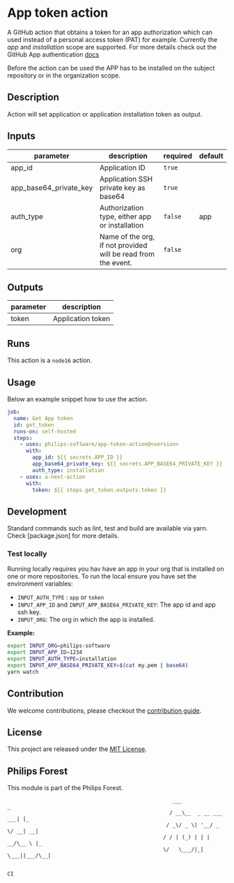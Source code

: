 # App token action

A GitHub action that obtains a token for an app authorization which can used instead of a personal access token (PAT) for example. Currently the *app* and *installation* scope are supported. For more details check out the GitHub App authentication [docs](https://docs.github.com/en/free-pro-team@latest/developers/apps/authenticating-with-github-apps)

Before the action can be used the APP has to be installed on the subject repository or in the organization scope.


<!-- action-docs-description -->
## Description

Action will set application or application installation token as output.
<!-- action-docs-description -->

<!-- action-docs-inputs -->
## Inputs

| parameter | description | required | default |
| --- | --- | --- | --- |
| app_id | Application ID | `true` |  |
| app_base64_private_key | Application SSH private key as base64 | `true` |  |
| auth_type | Authorization type, either app or installation | `false` | app |
| org | Name of the org, if not provided will be read from the event. | `false` |  |
<!-- action-docs-inputs -->

<!-- action-docs-outputs -->
## Outputs

| parameter | description |
| --- | --- |
| token | Application token |
<!-- action-docs-outputs -->

<!-- action-docs-runs -->
## Runs

This action is a `node16` action.
<!-- action-docs-runs -->

## Usage

Below an example snippet how to use the action.

```yml
job:
  name: Get App token
  id: get_token
  runs-on: self-hosted
  steps:
    - uses: philips-software/app-token-action@<version>
      with:
        app_id: ${{ secrets.APP_ID }}
        app_base64_private_key: ${{ secrets.APP_BASE64_PRIVATE_KEY }}
        auth_type: installation
    - uses: a-next-action
      with:
        token: ${{ steps.get_token.outputs.token }}

```

## Development

Standard commands such as lint, test and build are available via yarn. Check [package.json] for more details.

### Test locally

Running locally requires you hav have an app in your org that is installed on one or more repositories. To run the local ensure you have set the environment variables:

- `INPUT_AUTH_TYPE` : `app` or `token`
- `INPUT_APP_ID` and `INPUT_APP_BASE64_PRIVATE_KEY`: The app id and app ssh key. 
- `INPUT_ORG`: The org in which the app is installed.


**Example:**

```bash
export INPUT_ORG=philips-software
export INPUT_APP_ID=1234
export INPUT_AUTH_TYPE=installation
export INPUT_APP_BASE64_PRIVATE_KEY=$(cat my.pem | base64)
yarn watch
```

## Contribution

We welcome contributions, please checkout the [contribution guide](CONTRIBUTING.md). 


## License

This project are released under the [MIT License](./LICENSE).

## Philips Forest

This module is part of the Philips Forest.

```
                                                     ___                   _
                                                    / __\__  _ __ ___  ___| |_
                                                   / _\/ _ \| '__/ _ \/ __| __|
                                                  / / | (_) | | |  __/\__ \ |_
                                                  \/   \___/|_|  \___||___/\__|

                                                                            CI
```
